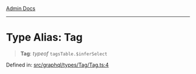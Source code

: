[Admin Docs](/)

***

# Type Alias: Tag

> **Tag**: *typeof* `tagsTable.$inferSelect`

Defined in: [src/graphql/types/Tag/Tag.ts:4](https://github.com/PalisadoesFoundation/talawa-api/blob/9f305099d404e8f36dd8bdadb150fba1e7235da9/src/graphql/types/Tag/Tag.ts#L4)
